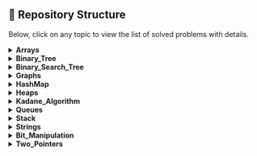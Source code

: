 ## 📁 Repository Structure

Below, click on any topic to view the list of solved problems with details.

<details>
<summary><strong>Arrays</strong></summary>

| S.No | QuestionNumber | Title | Link | Platform | Time | Space |
|---|---|---|---|---|---|---|
| 1 | 1380. | Lucky Number in a Matrix | [Link](https://leetcode.com/problems/lucky-numbers-in-a-matrix/) | LeetCode | O(m * n) | O(m + n) |
| 2 | 90. | Subsets II | [Link](https://leetcode.com/problems/subsets-ii/) | LeetCode | O(n^2 log n) | O(n^2) |
| 3 | 1508. | Range Sum of Sorted Subarray Sums | [Link](https://leetcode.com/problems/range-sum-of-sorted-subarray-sums) | LeetCode | O(n^2 log n) | O(n^2) |
| 4 | 991. | Broken Calculator | [Link](https://leetcode.com/problems/broken-calculator/) | LeetCode | O(log(target/startValue)) | O(1) |
| 5 | 1833. | Maximum Ice Cream Bars | [Link](https://leetcode.com/problems/maximum-ice-cream-bars/description/) | LeetCode | O(n log n) | O(1) |
| 6 | 27. | Remove Element | [Link](https://leetcode.com/problems/remove-element/) | LeetCode | O(n) | O(1) |
| 7 | 26. | Remove Duplicates from Sorted Array | [Link](https://leetcode.com/problems/remove-duplicates-from-sorted-array/) | LeetCode | O(n log n) | O(1) |
| 8 | 435. | Non-overlapping Intervals | [Link](https://leetcode.com/problems/non-overlapping-intervals/) | LeetCode | O(n log n) | O(1) |
| 9 | 80. | Remove Duplicates from Sorted Array II | [Link](https://leetcode.com/problems/remove-duplicates-from-sorted-array-ii/) | LeetCode | O(n) | O(1) |
| 10 | 2270. | Valid Split of an Array | [Link](https://leetcode.com/problems/number-of-ways-to-split-array/) | LeetCode | O(n) | O(1) |
| 11 | 77. | Combinations | [Link](https://leetcode.com/problems/combinations/) | LeetCode | O(n! / (k! * (n - k)!)) | O(k) |
| 12 | 202. | Happy Number | [Link](https://leetcode.com/problems/happy-number/) | LeetCode | O(log n) | O(1) |
| 13 | 56. | Merge Intervals | [Link](https://leetcode.com/problems/merge-intervals/) | LeetCode | O(n log n) | O(n) |
| 14 | 88. | Merge Sorted Array | [Link](https://leetcode.com/problems/merge-sorted-array/) | LeetCode | O((m + n) log(m + n)) | O(1) |
| 15 | 921. | Minimum Add to Make Parentheses Valid | [Link](https://leetcode.com/problems/minimum-add-to-make-parentheses-valid/) | LeetCode | O(n) | O(n) |
| 16 | 1051. | Height Checker | [Link](https://leetcode.com/problems/height-checker/) | LeetCode | O(n log n) | O(n) |
| 17 | 189. | Rotate Array | [Link](https://leetcode.com/problems/rotate-array/) | LeetCode | O(n) | O(1) |
| 18 | 1846. | Maximum Element After Decrementing And Rearranging | [Link](https://leetcode.com/problems/maximum-element-after-decreasing-and-rearranging/) | LeetCode | O(n log n) | O(1) |
| 19 | 1346. | Check If N and Its Double Exist | [Link](https://leetcode.com/problems/check-if-n-and-its-double-exist/) | LeetCode | O(n^2) | O(1) |
| 20 | 9. | Palindrome Number | [Link](https://leetcode.com/problems/palindrome-number/) | LeetCode | O(log n) | O(1) |
| 21 | - | Perfect Sum Problem | [Link](https://www.geeksforgeeks.org/problems/perfect-sum-problem5633/1) | GfG | O(n * target) | O(target) |
| 22 | 39. | Combination Sum | [Link](https://leetcode.com/problems/combination-sum/) | LeetCode | O(2^n) | O(k) |
| 23 | - | Subset Sum Problem | [Link](https://www.geeksforgeeks.org/problems/subset-sum-problem-1611555638/1) | GfG | O(n * sum) | O(n * sum) |
| 24 | 7. | Reverse Integer | [Link](https://leetcode.com/problems/reverse-integer/) | LeetCode | O(log n) | O(1) |
| 25 | 69. | Sqrt(x) | [Link](https://leetcode.com/problems/sqrtx/) | LeetCode | O(log x) | O(1) |
| 26 | 169. | Majority Element | [Link](https://leetcode.com/problems/majority-element/) | LeetCode | O(n) | O(1) |
| 27 | 121. | Buy and Sell Stock | [Link](https://leetcode.com/problems/best-time-to-buy-and-sell-stock/) | LeetCode | O(n) | O(1) |

</details>

<details>
<summary><strong>Binary_Tree</strong></summary>

| S.No | QuestionNumber | Title | Link | Platform | Time | Space |
|---|---|---|---|---|---|---|
| 1 | - | Perfect Binary Tree | [Link](https://www.geeksforgeeks.org/problems/perfect-binary-tree/1) | GfG | O(N) | O(h) |
| 2 | - | Children Sum Parent | [Link](https://www.geeksforgeeks.org/problems/children-sum-parent/1) | GfG | O(N) | O(H) |
| 3 | - | Largest Value in Each Level | [Link](https://www.geeksforgeeks.org/problems/largest-value-in-each-level/1) | GfG | O(N) | O(N) |
| 4 | 872. | Leaf-Similar Trees | [Link](https://leetcode.com/problems/leaf-similar-trees/) | LeetCode | O(N + M) | O(N + M) |
| 5 | 110. | Balanced Binary Tree | [Link](https://leetcode.com/problems/balanced-binary-tree/) | LeetCode | O(N) | O(h) |
| 6 | - | Maximum Node Level | [Link](https://www.geeksforgeeks.org/problems/maximum-node-level/1) | GfG | O(n) | O(n) |
| 7 | - | Root to Leaf Paths | [Link](https://www.geeksforgeeks.org/problems/root-to-leaf-paths/1) | GfG | O(N * h) | O(N * h) |
| 8 | 100. | Same Tree | [Link](https://leetcode.com/problems/same-tree/) | LeetCode | O(N) | O(N) |
| 9 | - | Nodes at Odd Levels | [Link](https://www.geeksforgeeks.org/problems/nodes-at-odd-levels/1) | GfG | O(N) | O(N) |
| 10 | - | Top View of Binary Tree | [Link](https://www.geeksforgeeks.org/problems/top-view-of-binary-tree/1) | GfG | O(N log N) | O(N) |
| 11 | 236. | Lowest Common Ancestor of a Binary Tree | [Link](https://leetcode.com/problems/lowest-common-ancestor-of-a-binary-tree/) | LeetCode | O(N) | O(H) |
| 12 | - | Root to Leaf Path Sum | [Link](https://www.geeksforgeeks.org/problems/root-to-leaf-paths-sum/1) | GfG | O(N) | O(H) |
| 13 | 101. | Symmetric Tree | [Link](https://leetcode.com/problems/symmetric-tree/) | LeetCode | O(N) | O(N) |
| 14 | 117. | Populating Next Right Pointers in Each Node2 II | [Link](https://leetcode.com/problems/populating-next-right-pointers-in-each-node2-ii/description/) | LeetCode | O(N) | O(N) |
| 15 | - | Find the Distance Between Two Nodes | [Link](https://www.geeksforgeeks.org/problems/find-the-distance-between-two-nodes4402/1) | GfG | O(log(max(x, y))) | O(1) |
| 16 | 199. | Binary Tree Right Side View | [Link](https://leetcode.com/problems/binary-tree-right-side-view/description/) | LeetCode | O(N) | O(H) |
| 17 | - | Left View of Binary Tree | [Link](https://www.geeksforgeeks.org/problems/left-view-of-binary-tree/1) | GfG | O(N) | O(N) |
| 18 | 226. | Binary Tree | [Link](https://leetcode.com/problems/invert-binary-tree/description/) | LeetCode | O(N) | O(H) |
| 19 | 111. | Minimum Depth of Binary Tree | [Link](https://leetcode.com/problems/minimum-depth-of-binary-tree/) | LeetCode | O(N) | O(H) |
| 20 | 112. | Path Sum | [Link](https://leetcode.com/problems/path-sum/submissions/1699844158/) | LeetCode | O(N) | O(N) |
| 21 | 669. | Trim a Binary Search Tree | [Link](https://leetcode.com/problems/trim-a-binary-search-tree/description/) | LeetCode | O(N) | O(H) |
| 22 | - | Bottom View of Binary Tree | [Link](https://www.geeksforgeeks.org/problems/bottom-view-of-binary-tree/1) | GfG | O(N log N) | O(N) |
| 23 | 543. | Diameter of Binary Tree | [Link](https://leetcode.com/problems/diameter-of-binary-tree/) | LeetCode | O(n) | O(h) |

</details>

<details>
<summary><strong>Binary_Search_Tree</strong></summary>

| S.No | QuestionNumber | Title | Link | Platform | Time | Space |
|---|---|---|---|---|---|---|
| 1 | - | Print BST Elements in Given Range | [Link](https://practice.geeksforgeeks.org/problems/print-bst-elements-in-given-range/1) | GfG | O(N) | O(N) |
| 2 | - | Largest BST from BT | [Link](https://www.geeksforgeeks.org/problems/largest-bst/1) | GfG | O(N) | O(N) |
| 3 | 450. | Delete Node in BST | [Link](https://leetcode.com/problems/delete-node-in-a-bst/submissions/1701090443/) | LeetCode | O(H) | O(H) |
| 4 | 701. | Insert into Binary Search Tree | [Link](https://leetcode.com/problems/insert-into-a-binary-search-tree/) | LeetCode | O(n) worst-case | O(n) worst-case |
| 5 | 95. | Unique Binary Search Trees II | [Link](https://leetcode.com/problems/unique-binary-search-trees-ii/description) | LeetCode | O(4^n / n^(3/2)) | O(n) |
| 6 | 230. | Kth Smallest Element in a BST | [Link](https://leetcode.com/problems/kth-smallest-element-in-a-bst/description) | LeetCode | O(H + k) | O(H) |
| 7 | 108. | Convert Sorted Array to Binary Search Tree | [Link](https://leetcode.com/problems/convert-sorted-array-to-binary-search-tree/) | LeetCode | O(N) | O(N) |
| 8 | - | Minimum Element in BST | [Link](https://www.geeksforgeeks.org/problems/minimum-element-in-bst/1) | GfG | O(H) | O(1) |
| 9 | 99. | Recover Binary Search Tree | [Link](https://leetcode.com/problems/recover-binary-search-tree/description/) | LeetCode | O(N) | O(H) |
| 10 | - | Floor in BST | [Link](https://www.geeksforgeeks.org/problems/floor-in-bst/1) | GfG | O(h) |  |
| 11 | - | Check Whether BST Contains Dead End | [Link](https://www.geeksforgeeks.org/problems/check-whether-bst-contains-dead-end/1) | GfG | O(N) | O(N) |
| 12 | - | Brothers from Different Root | [Link](https://www.geeksforgeeks.org/problems/brothers-from-different-root/1) | GfG | O(N1 + N2) | O(N1 + N2) |
| 13 | - | Merge Two BSTs | [Link](https://www.geeksforgeeks.org/problems/merge-two-bst-s/1) | GfG | O(N + M) | O(N + M) |
| 14 | - | Sum of K Smallest Elements in BST | [Link](https://www.geeksforgeeks.org/problems/sum-of-k-smallest-elements-in-bst3029/1) | GfG | O(N) | O(N) |
| 15 | - | Delete Nodes Greater Than K | [Link](https://www.geeksforgeeks.org/problems/delete-nodes-greater-than-k/1) | GfG | O(N) | O(N) |
| 16 | 700. | Search in a Binary Search Tree | [Link](https://leetcode.com/problems/search-in-a-binary-search-tree/) | LeetCode | O(H) | O(H) |
| 17 | 98. | Validate Binary Search Tree | [Link](https://leetcode.com/problems/validate-binary-search-tree/description/) | LeetCode | O(H) | O(H) |
| 18 | 109. | Convert Sorted List to Binary Search Tree | [Link](https://leetcode.com/problems/convert-sorted-list-to-binary-search-tree/) | LeetCode | O(N) | O(log N) |
| 19 | - | Print Common Nodes in BST | [Link](https://www.geeksforgeeks.org/problems/print-common-nodes-in-bst/1) | GfG | O(N1 + N2) | O(N1 + N2) |
| 20 | 653. | Two Sum IV - Input is a BST | [Link](https://leetcode.com/problems/two-sum-iv-input-is-a-bst) | LeetCode | O(N) | O(N) |
| 21 | - | Implementing Ceil in BST | [Link](https://www.geeksforgeeks.org/problems/implementing-ceil-in-bst/1) | GfG | O(h) | O(1) |
| 22 | 1382. | Balance a Binary Search Tree | [Link](https://leetcode.com/problems/balance-a-binary-search-tree/description/) | LeetCode | O(N) | O(N) |
| 23 | - | Predecessor and Successor in BST | [Link](https://www.geeksforgeeks.org/problems/predecessor-and-successor/1) | GfG | O(N) | O(N) |
| 24 | - | Median of BST | [Link](https://www.geeksforgeeks.org/problems/median-of-bst/1) | GfG | O(N) | O(N) |

</details>

<details>
<summary><strong>Graphs</strong></summary>

| S.No | QuestionNumber | Title | Link | Platform | Time | Space |
|---|---|---|---|---|---|---|
| 1 | - | Print Adjacency List | [Link](https://www.geeksforgeeks.org/problems/print-adjacency-list-1587115620/1) | GfG | O(V + E) | O(V + E) |
| 2 | 200. | Number of Islands | [Link](https://leetcode.com/problems/number-of-islands/) | LeetCode | O(m * n) | O(m * n) |
| 3 | - | BFS Traversal of Graph | [Link](https://www.geeksforgeeks.org/problems/bfs-traversal-of-graph/1) | GfG | O(V + E) | O(V + E) |
| 4 | - | Depth First Traversal of Graph | [Link](https://www.geeksforgeeks.org/problems/depth-first-traversal-for-a-graph/1) | GfG | O(V + E) | O(V) |
| 5 | - | Creating and Printing Adjacency List | [Link](https://www.naukri.com/code360/problems/creating-and-printing_1214551) | GfG | O(V + E) | O(V + E) |
| 6 | - | Count Connected Components | [Link](https://neetcode.io/problems/count-connected-components) | NeetCode | O(V + E) | O(V + E) |

</details>

<details>
<summary><strong>HashMap</strong></summary>

| S.No | QuestionNumber | Title | Link | Platform | Time | Space |
|---|---|---|---|---|---|---|
| 1 | 1207. | Unique Number of Occurrences | [Link](https://leetcode.com/problems/unique-number-of-occurrences/) | LeetCode | O(n) | O(n) |
| 2 | 930. | Binary Subarrays With Sum | [Link](https://leetcode.com/problems/binary-subarrays-with-sum/) | LeetCode | O(n) | O(n) |
| 3 | 383. | Ransom Note | [Link](https://leetcode.com/problems/ransom-note/description/) | LeetCode | O(n + m) | O(n) |

</details>

<details>
<summary><strong>Heaps</strong></summary>

| S.No | QuestionNumber | Title | Link | Platform | Time | Space |
|---|---|---|---|---|---|---|
| 1 | 1046. | Last Stone Weight | [Link](https://leetcode.com/problems/last-stone-weight/description/) | LeetCode | O(N log N) | O(N) |
| 2 | - | K-th Largest Sum Contiguous Subarray | [Link](https://www.naukri.com/code360/problems/k-th-largest-sum-contiguous-subarray_920398) | Code360 | O(N^2 log K) | O(K) |
| 3 | 347. | Top K Frequent Elements | [Link](https://leetcode.com/problems/top-k-frequent-elements/description/) | LeetCode | O(N log K) | O(K) |
| 4 | - | Sum of Elements Between K1th and K2th Smallest Elements | [Link](https://www.geeksforgeeks.org/problems/sum-of-elements-between-k1th-and-k2th-smallest-elements3133/1) | GfG | O(N long N) | O(N) |
| 5 | - | Merge K Sorted Arrays | [Link](https://www.geeksforgeeks.org/problems/merge-k-sorted-arrays/1) | GfG | O(N log K) | O(N) |
| 6 | - | Merge Two Binary Max Heaps | [Link](https://www.geeksforgeeks.org/problems/merge-two-binary-max-heap0144/1) | GfG | O((N + M) log(N + M)) | O(N + M) |
| 7 | - | Does Array Represent Heap? | [Link](https://www.geeksforgeeks.org/problems/does-array-represent-heap4345/1) | GfG | O(N) | O(1) |
| 8 | - | Minimum Cost of Ropes | [Link](https://www.geeksforgeeks.org/problems/minimum-cost-of-ropes-1587115620/1) | GfG | O(N log N) | O(N) |
| 9 | - | Kth Smallest Element | [Link](https://www.geeksforgeeks.org/problems/kth-smallest-element5635/1) | GfG | O(N log K) | O(K) |
| 10 | 215. | Kth Largest Element in an Array | [Link](https://leetcode.com/problems/kth-largest-element-in-an-array/description/) | LeetCode | O(N log K) | O(K) |
| 11 | 2558. | Take Gifts From the Richest Pile | [Link](https://leetcode.com/problems/take-gifts-from-the-richest-pile/) | LeetCode | O(k log N) | O(N) |
| 12 | - | Height of Heap | [Link](https://www.geeksforgeeks.org/problems/height-of-heap5025/1) | GfG | O(log N) | O(1) |
| 13 | - | Magician and Chocolates | [Link](https://www.naukri.com/code360/problems/magician-and-chocolates_920437) | Code360 | O(N log N) | O(N) |

</details>

<details>
<summary><strong>Kadane_Algorithm</strong></summary>

| S.No | QuestionNumber | Title | Link | Platform | Time | Space |
|---|---|---|---|---|---|---|
| 1 | 918. | Maximum Sum Circular Subarray | [Link](https://leetcode.com/problems/maximum-sum-circular-subarray/) | LeetCode | O(n) | O(1) |

</details>

<details>
<summary><strong>Queues</strong></summary>

| S.No | QuestionNumber | Title | Link | Platform | Time | Space |
|---|---|---|---|---|---|---|
| 1 | - | Reverse First K Elements of Queue | [Link](https://www.geeksforgeeks.org/problems/reverse-first-k-elements-of-queue) | GfG | O(n) | O(n) |
| 2 | 2014. | Longest Substring With K Repeating Characters | [Link](https://leetcode.com/problems/longest-substring-with-k-repeating-characters) | LeetCode | O(n * k) | O(n) |
| 3 | 225. | Implement Stack using Queues | [Link](https://leetcode.com/problems/implement-stack-using-queues/) | LeetCode | O(n) | O(n) |
| 4 | - | Generate Binary Numbers | [Link](https://www.geeksforgeeks.org/problems/generate-binary-numbers-1587115620) | GfG | O(n) | O(n) |

</details>

<details>
<summary><strong>Stack</strong></summary>

| S.No | QuestionNumber | Title | Link | Platform | Time | Space |
|---|---|---|---|---|---|---|
| 1 | 234. | Palindrome Linked List | [Link](https://leetcode.com/problems/palindrome-linked-list/) | LeetCode | O(n) | O(n) |
| 2 | 3174. | Clear Digits | [Link](https://leetcode.com/problems/clear-digits/) | LeetCode | O(n) | O(n) |
| 3 | 1544. | Make The String Great | [Link](https://leetcode.com/problems/make-the-string-great/) | LeetCode | O(n) | O(n) |
| 4 | 1021. | Remove Outermost Parentheses | [Link](https://leetcode.com/problems/remove-outermost-parentheses/) | LeetCode | O(n) | O(n) |
| 5 | - | Next Greater Element | [Link](https://www.naukri.com/code360/problems/next-greater-element_1112581) | Code360 | O(n) | O(n) |
| 6 | 1019 | : Next Greater Node In Linked List | [Link](https://www.geeksforgeeks.org/problems/next-larger-element-1587115620) | LeetCode | O(n) | O(n) |
| 7 | 682. | Baseball Game | [Link](https://leetcode.com/problems/baseball-game/) | LeetCode | O(n) | O(n) |
| 8 | 2487. | Remove Nodes From Linked List | [Link](https://leetcode.com/problems/remove-nodes-from-linked-list/) | LeetCode | O(n) | O(n) |
| 9 | 1209 | : Remove All Adjacent Duplicates in String II | [Link](https://leetcode.com/problems/remove-all-adjacent-duplicates-in-string-ii/) | LeetCode | O(n) | O(n) |
| 10 | - | Smallest Number on Left | [Link](https://www.geeksforgeeks.org/problems/smallest-number-on-left3403) | GfG | O(n) | O(n) |
| 11 | 1653. | Minimum Deletions to Make String Balanced | [Link](https://leetcode.com/problems/minimum-deletions-to-make-string-balanced/) | LeetCode | O(n) | O(n) |
| 12 | 2696. | Minimum String Length After Removing Substrings | [Link](https://leetcode.com/problems/minimum-string-length-after-removing-substrings/) | LeetCode | O(n) | O(n) |
| 13 | 921. | Minimum Add to Make Parentheses Valid | [Link](https://leetcode.com/problems/minimum-add-to-make-parentheses-valid/) | LeetCode | O(n) | O(n) |
| 14 | 232. | Implement Queue using Stacks | [Link](https://leetcode.com/problems/implement-queue-using-stacks/) | LeetCode | O(n) | O(n) |
| 15 | 1475. | Final Prices With a Special Discount in a Shop | [Link](https://leetcode.com/problems/final-prices-with-a-special-discount-in-a) | LeetCode |  |  |
| 16 | 150. | Evaluate Reverse Polish Notation | [Link](https://leetcode.com/problems/evaluate-reverse-polish-notation/) | LeetCode | O(n) | O(n) |
| 17 | 1598. | Crawler Log Folder | [Link](https://leetcode.com/problems/crawler-log-folder/) | LeetCode | O(n) | O(1) |
| 18 | 1047. | Remove All Adjacent Duplicates In String | [Link](https://leetcode.com/problems/remove-all-adjacent-duplicates-in-string/) | LeetCode | O(n) | O(n) |
| 19 | 735. | Asteroid Collision | [Link](https://leetcode.com/problems/asteroid-collision/) | LeetCode | O(n) | O(n) |

</details>

<details>
<summary><strong>Strings</strong></summary>

| S.No | QuestionNumber | Title | Link | Platform | Time | Space |
|---|---|---|---|---|---|---|
| 1 | 3304. | Kth Character in String Game I | [Link](https://leetcode.com/problems/find-the-k-th-character-in-string-game-i) | LeetCode | O(1) | O(1) |
| 2 | 6. | ZigZag Conversion | [Link](https://leetcode.com/problems/zigzag-conversion/description/) | LeetCode | O(n) | O(n) |
| 3 | 1328. | Break a Palindrome | [Link](https://leetcode.com/problems/break-a-palindrome/) | LeetCode | O(n) | O(n) |
| 4 | 3042. | Is Prefix and Suffix | [Link](https://leetcode.com/problems/count-prefix-and-suffix-pairs-i/description/) | LeetCode | O(n) | O(1) |
| 5 | 3136. | Valid Word | [Link](https://leetcode.com/problems/valid-word/) | LeetCode | O(n) | O(1) |
| 6 | 131. | Palindrome Partioning | [Link](https://leetcode.com/problems/palindrome-partitioning/) | LeetCode | O(n * 2^n) | O(n * 2^n) |
| 7 | 2678. | Count the Number of Senior Citizens | [Link](https://leetcode.com/problems/number-of-senior-citizens/description/) | LeetCode | O(n) | O(1) |
| 8 | 17. | Letter Combinations of Phone Number | [Link](https://leetcode.com/problems/letter-combinations-of-a-phone-number/) | LeetCode | O(3^n) | O(3^n) |
| 9 | 3337. | Total Characters in String After Transformations II | [Link](https://leetcode.com/problems/total-characters-in-string-after-transformations-ii/description/) | LeetCode | O(t * n * m) | O(n * m) |
| 10 | 205. | Isomorphic Strings | [Link](https://leetcode.com/problems/isomorphic-strings/) | LeetCode | O(n) | O(1) |
| 11 | 451. | Sort Characters By Frequency | [Link](https://leetcode.com/problems/sort-characters-by-frequency/description/) | LeetCode | O(n log n) | O(n) |
| 12 | 2053. | Kth Distinct String in an Array | [Link](https://leetcode.com/problems/distinct-string/) | LeetCode | O(n) | O(n) |
| 13 | 3335. | Total Characters in String After Transformations | [Link](https://leetcode.com/problems/total-characters-in-string-after-transformations-i/) | LeetCode | O(t * n) | O(1) |

</details>

<details>
<summary><strong>Bit_Manipulation</strong></summary>

| S.No | QuestionNumber | Title | Link | Platform | Time | Space |
|---|---|---|---|---|---|---|
| 1 | - | Bit Manipulation | [Link](https://www.geeksforgeeks.org/problems/bit-manipulation-1666686020/1) | GfG | O(1) | O(1) |
| 2 | - | Odd or Even | [Link](https://www.geeksforgeeks.org/problems/odd-or-even3618/1) | GfG | O(1) | O(1) |
| 3 | 231. | Power of Two | [Link](https://leetcode.com/problems/power-of-two/) | LeetCode | O(1) | O(1) |
| 4 | - | RightMost Different Bit | [Link](https://www.geeksforgeeks.org/problems/rightmost-different-bit-1587115621/1) | GfG | O(log(max(m, n))) | O(1) |
| 5 | 485. | Max Consecutive Ones | [Link](https://leetcode.com/problems/max-consecutive-ones/) | LeetCode | O(n) | O(1) |
| 6 | 338. | Counting Bits | [Link](https://leetcode.com/problems/counting-bits/) | LeetCode | O(n) | O(n) |
| 7 | - | Find XOR of Numbers from L to R | [Link](https://www.geeksforgeeks.org/problems/find-xor-of-numbers-from-l-to-r/1) | GfG | O(1) | O(1) |
| 8 | - | Set the Rightmost Unset Bit | [Link](https://www.geeksforgeeks.org/problems/set-the-rightmost-unset-bit4436/1) | GfG | O(1) | O(1) |
| 9 | 2220. | Minimum Bit Flips to Convert Number | [Link](https://leetcode.com/problems/minimum-bit-flips-to-convert-number/) | LeetCode | O(log n) | O(1) |
| 10 | - | Find First Set Bit | [Link](https://www.geeksforgeeks.org/problems/find-first-set-bit-1587115620/1) | GfG | O(log n) | O(1) |
| 11 | - | Check Kth Bit Set or Not | [Link](https://www.geeksforgeeks.org/check-kth-bit-set-not/) | GfG | O(1) | O(1) |
| 12 | - | Swap Two Numbers | [Link](https://www.geeksforgeeks.org/problems/swap-two-numbers3844/1) | GfG | O(1) | O(1) |
| 13 | - | Print All Bitwise Subsets of a Number | [Link](https://www.geeksforgeeks.org/problems/print-all-bitwise-subsets-of-a-number-n3301/1) | GfG | O(n) | O(n) |
| 14 | 136. | Single Number | [Link](https://leetcode.com/problems/single-number/) | LeetCode | O(n) | O(1) |
| 15 | 67. | Add Binary | [Link](https://leetcode.com/problems/add-binary/) | LeetCode | O(max(m, n)) | O(max(m, n)) |
| 16 | 191. | Number of 1 Bits | [Link](https://leetcode.com/problems/number-of-1-bits/) | LeetCode | O(log n) | O(1) |

</details>

<details>
<summary><strong>Two_Pointers</strong></summary>

| S.No | QuestionNumber | Title | Link | Platform | Time | Space |
|---|---|---|---|---|---|---|
| 1 | 125. | Valid Palindrome | [Link](https://leetcode.com/problems/valid-palindrome/) | LeetCode | O(n) | O(1) |
| 2 | 948. | Bag of Tokens | [Link](https://leetcode.com/problems/bag-of-tokens/) | LeetCode | O(n log n) | O(1) |
| 3 | 3. | Longest Substring Without Repeating Characters | [Link](https://leetcode.com/problems/longest-substring-without-repeating-characters) | LeetCode | O(n) | O(min(n, m)) |
| 4 | 1358. | Number of Substrings Containing All Three Characters | [Link](https://leetcode.com/problems/number-of-substrings-containing-all-three-characters/) | LeetCode | O(n) | O(1) |
| 5 | 209. | Minimum Size Subarray Sum | [Link](https://leetcode.com/problems/minimum-size-subarray-sum/) | LeetCode | O(n) | O(1) |
| 6 | 392. | Is Subsequence | [Link](https://leetcode.com/problems/is-subsequence/description/) | LeetCode | O(n) | O(1) |
| 7 | 128. | Longest Consecutive Sequence | [Link](https://leetcode.com/problems/longest-consecutive-sequence/) | LeetCode | O(n) | O(n) |
| 8 | 2958. | Length of Longest Subarray with at most K Frequency | [Link](https://leetcode.com/problems/length-of-longest-subarray-with-at-most-k-frequency) | LeetCode | O(n) | O(n) |
| 9 | 5. | Longest Palindromic Substring | [Link](https://leetcode.com/problems/longest-palindromic-substring/description/) | LeetCode | O(n^2) | O(1) |
| 10 | 713. | Subarray Product Less Than K | [Link](https://leetcode.com/problems/subarray-product-less-than-k/) | LeetCode | O(n) | O(1) |
| 11 | 167. | Two Sum II - Input array is sorted | [Link](https://leetcode.com/problems/two-sum-ii-input-array-is-sorted) | LeetCode | O(n) | O(1) |
| 12 | 881. | Boats to Save People | [Link](https://leetcode.com/problems/boats-to-save-people/) | LeetCode | O(n log n) | O(1) |
| 13 | 875. | Koko Eating Bananas | [Link](https://leetcode.com/problems/koko-eating-bananas/) | LeetCode | O(n log(max(piles))) | O(1) |
| 14 | 1482. | Minimum Number of Days to Make m Bouquets | [Link](https://leetcode.com/problems/minimum-number-of-days-to-make-m-bouquets/) | LeetCode | O(n log(max(bloomDay))) | O(1) |
| 15 | 1004. | Max Consecutive Ones III | [Link](https://leetcode.com/problems/max-consecutive-ones-iii/) | LeetCode | O(n) | O(1) |

</details>
